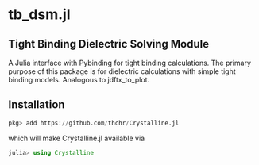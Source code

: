 # tb_dsm.jl

## Tight Binding Dielectric Solving Module


A Julia interface with Pybinding for tight binding calculations. The primary purpose of this package is for dielectric calculations with simple tight binding models. Analogous to jdftx_to_plot.

## Installation 
```julia
pkg> add https://github.com/thchr/Crystalline.jl
```
which will make Crystalline.jl available via 
```julia
julia> using Crystalline
```
